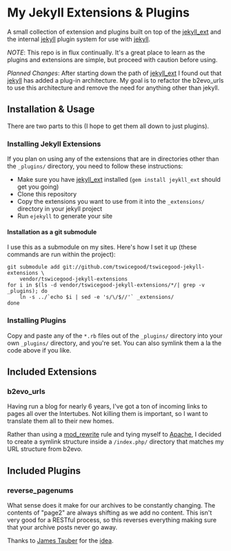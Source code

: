 My Jekyll Extensions & Plugins
==============================

A small collection of extension and plugins built on top of the [jekyll_ext][]
and the internal [jekyll][] plugin system for use with [jekyll][].

*NOTE*: This repo is in flux continually.  It's a great place to learn as the
plugins and extensions are simple, but proceed with caution before using.

*Planned Changes*: After starting down the path of [jekyll_ext][] I found out
that [jekyll][] has added a plug-in architecture.  My goal is to refactor the
b2evo_urls to use this architecture and remove the need for anything other than
jekyll.

Installation & Usage
--------------------
There are two parts to this (I hope to get them all down to just plugins).

### Installing Jekyll Extensions
If you plan on using any of the extensions that are in directories other than
the `_plugins/` directory, you need to follow these instructions:

* Make sure you have [jekyll_ext][] installed (`gem install jeykll_ext` should
get you going)
* Clone this repository
* Copy the extensions you want to use from it into the `_extensions/` directory
in your jekyll project
* Run `ejekyll` to generate your site

#### Installation as a git submodule

I use this as a submodule on my sites.  Here's how I set it up (these commands
are run within the project):

    git submodule add git://github.com/tswicegood/tswicegood-jekyll-extensions \
        vendor/tswicegood-jekyll-extensions
    for i in $(ls -d vendor/tswicegood-jekyll-extensions/*/| grep -v _plugins); do
        ln -s ../`echo $i | sed -e 's/\/$//'` _extensions/
    done

### Installing Plugins
Copy and paste any of the `*.rb` files out of the `_plugins/` directory into
your own `_plugins/` directory, and you're set.  You can also symlink them a la
the code above if you like.

Included Extensions
-------------------

### b2evo_urls

Having run a blog for nearly 6 years, I've got a ton of incoming links to pages
all over the Intertubes.  Not killing them is important, so I want to translate
them all to their new homes.

Rather than using a [mod_rewrite][] rule and tying myself to [Apache][], I
decided to create a symlink structure inside a `/index.php/` directory that
matches my URL structure from b2evo.


Included Plugins
----------------

### reverse_pagenums

What sense does it make for our archives to be constantly changing.  The
contents of "page2" are always shifting as we add no content.  This isn't very
good for a RESTful process, so this reverses everything making sure that your
archive posts never go away.

Thanks to [James Tauber][] for the [idea][restful tweet].


[jekyll_ext]: http://github.com/rfelix/jekyll_ext 
[jekyll]: http://github.com/mojombo/jekyll
[mod_rewrite]: http://httpd.apache.org/docs/2.2/mod/mod_rewrite.html
[Apache]: http://httpd.apache.org/
[James Tauber]: http://jtauber.com/
[restful tweet]: http://twitter.com/jtauber/status/19367584939
